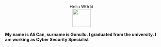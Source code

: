 <div align="center">
  Hello W0rld<br>
  <img width="60" height="60" src="https://archive.is/c5Zvo/a7dd390aee9420ca28c61123cb9c24153233fa40.jpg" />
</div>

<div style="margin-bottom: 1rem; margin-top: 1rem;">
<b>My name is Ali Can, surname is Gonullu. I graduated from the university. I am working as Cyber Security Specialist</b>
</div>
